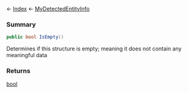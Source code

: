 ← [Index](Api-Index) ← [MyDetectedEntityInfo](Sandbox.ModAPI.Ingame.MyDetectedEntityInfo)

### Summary

```csharp
public bool IsEmpty()
```

Determines if this structure is empty; meaning it does not contain any meaningful data

### Returns

[bool](https://docs.microsoft.com/en-us/dotnet/api/system.boolean?view=netframework-4.6)



